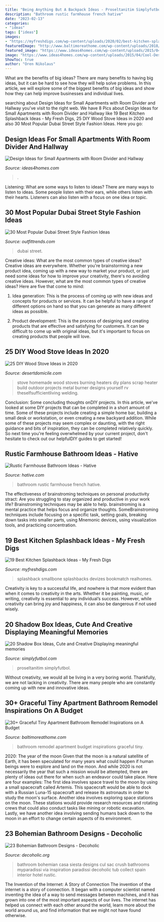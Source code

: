 ```yaml
---
title: "Being Anything But A Backpack Ideas - Proseltanitim Simplyfutbol"
description: "Bathroom rustic farmhouse french hative"
date: "2023-02-13"
categories:
- "ideas"
tags: ["ideas"]
images:
- "https://myfreshdigs.com/wp-content/uploads/2020/02/best-kitchen-splashback-ideas-8-683x1024.jpg"
featuredImage: "http://www.baltimoreathome.com/wp-content/uploads/2018/01/Graceful-Tiny-Apartment-Bathroom-Remodel-Inspirations-on-A-Budget-12.jpg"
featured_image: "https://www.ideas4homes.com/wp-content/uploads/2015/04/Cool-Design-Ideas-for-Small-Apartments.jpg"
image: "https://www.ideas4homes.com/wp-content/uploads/2015/04/Cool-Design-Ideas-for-Small-Apartments.jpg"
ShowToc: true
author: "Oren Nikolaus"
---
```



What are the benefits of big ideas?
There are many benefits to having big ideas, but it can be hard to see how they will help solve problems. In this article, we will explore some of the biggest benefits of big ideas and show how they can help improve businesses and individual lives.

	

		
searching about Design Ideas for Small Apartments with Room Divider and Hallway you've visit to the right web. We have 8 Pics about Design Ideas for Small Apartments with Room Divider and Hallway like 19 Best Kitchen Splashback Ideas - My Fresh Digs, 25 DIY Wood Stove Ideas in 2020 and also 30 Most Popular Dubai Street Style Fashion Ideas. Here you go:
		
    
## Design Ideas For Small Apartments With Room Divider And Hallway

<img loading=lazy src="https://www.ideas4homes.com/wp-content/uploads/2015/04/Cool-Design-Ideas-for-Small-Apartments.jpg" onerror="this.onerror=null;this.src='https://tse4.mm.bing.net/th?id=OIP.lNfuDThhOTy-9Lh8YE4SogHaE8&amp;pid=15.1';" alt="Design Ideas for Small Apartments with Room Divider and Hallway">

_Source: ideas4homes.com_

>. 

	

Listening: What are some ways to listen to ideas?
There are many ways to listen to ideas. Some people listen with their ears, while others listen with their hearts. Listeners can also listen with a focus on one idea or topic.

    
## 30 Most Popular Dubai Street Style Fashion Ideas

<img loading=lazy src="https://www.outfittrends.com/wp-content/uploads/2014/09/Dubai-street-style-fashion-ideas.jpg" onerror="this.onerror=null;this.src='https://tse1.mm.bing.net/th?id=OIP.Qbz6TPr-0B9ebPuKXJWwswHaLG&amp;pid=15.1';" alt="30 Most Popular Dubai Street Style Fashion Ideas">

_Source: outfittrends.com_

>dubai street. 

	

Creative ideas: What are the most common types of creative ideas?
Creative ideas are everywhere. Whether you're brainstorming a new product idea, coming up with a new way to market your product, or just need some ideas for how to improve your creativity, there's no avoiding creative ideas. However, what are the most common types of creative ideas? Here are five that come to mind: 
1. Idea generation: This is the process of coming up with new ideas and concepts for products or services. It can be helpful to have a range of different options on hand so that you can generate as many different ideas as possible.

2. Product development: This is the process of designing and creating products that are effective and satisfying for customers. It can be difficult to come up with original ideas, but it's important to focus on creating products that people will love.


    
## 25 DIY Wood Stove Ideas In 2020

<img loading=lazy src="https://www.desertdomicile.com/wp-content/uploads/2020/01/1-Metal-Scrap-Stove.jpg" onerror="this.onerror=null;this.src='https://tse1.mm.bing.net/th?id=OIP.CanjLMiN-kxSk0Y64z1cMAHaJ4&amp;pid=15.1';" alt="25 DIY Wood Stove Ideas in 2020">

_Source: desertdomicile.com_

>stove homemade wood stoves burning heaters diy plans scrap heater build outdoor projects metal burner designs yourself rv theselfsufficientliving welding. 

	

Conclusion: Some concluding thoughts onDIY projects.
In this article, we've looked at some DIY projects that can be completed in a short amount of time. Some of these projects include creating a simple home bar, building a small desk or workstation, or even creating a new backyard addition. While some of these projects may seem complex or daunting, with the right guidance and bits of inspiration, they can be completed relatively quickly. So next time you're feeling overwhelmed by your current project, don't hesitate to check out our helpfulDIY guides to get started!

    
## Rustic Farmhouse Bathroom Ideas - Hative

<img loading=lazy src="https://hative.com/wp-content/uploads/2016/05/rustic-bathroom/37-rustic-bathroom-ideas.jpg" onerror="this.onerror=null;this.src='https://tse4.mm.bing.net/th?id=OIP.wyyEAeLOY9irte842HjkbQHaLH&amp;pid=15.1';" alt="Rustic Farmhouse Bathroom Ideas - Hative">

_Source: hative.com_

>bathroom rustic farmhouse french hative. 

	

The effectiveness of brainstroming techniques on personal productivity
stract:
Are you struggling to stay organized and productive in your work life? Brainstroming techniques may be able to help. brainstroming is a mental practice that helps focus and organize thoughts. SomeBrainstroming techniques include focusing on a specific task, setting goals, breaking down tasks into smaller parts, using Mnemonic devices, using visualization tools, and practicing concentration.

    
## 19 Best Kitchen Splashback Ideas - My Fresh Digs

<img loading=lazy src="https://myfreshdigs.com/wp-content/uploads/2020/02/best-kitchen-splashback-ideas-8-683x1024.jpg" onerror="this.onerror=null;this.src='https://tse4.mm.bing.net/th?id=OIP.kMI3cpxwVweYDX567Pnd1QHaLG&amp;pid=15.1';" alt="19 Best Kitchen Splashback Ideas - My Fresh Digs">

_Source: myfreshdigs.com_

>splashback smallbone splashbacks devizes bookmatch realhomes. 

	

Creativity is key to a successful life, and nowhere is that more evident than when it comes to creativity in the arts. Whether it be painting, music, or writing, creativity is essential to any individual’s success. However, while creativity can bring joy and happiness, it can also be dangerous if not used wisely.

    
## 20 Shadow Box Ideas, Cute And Creative Displaying Meaningful Memories

<img loading=lazy src="http://simplyfutbol.com/wp-content/uploads/2017/11/shadow-box-ideas-for-girlfriend.jpg" onerror="this.onerror=null;this.src='https://tse2.mm.bing.net/th?id=OIP.Jw6sNxqJBQm2w6qHaEGIpQHaJD&amp;pid=15.1';" alt="20 Shadow Box Ideas, Cute and Creative Displaying meaningful memories">

_Source: simplyfutbol.com_

>proseltanitim simplyfutbol. 

	

Without creativity, we would all be living in a very boring world. Thankfully, we are not lacking in creativity. There are many people who are constantly coming up with new and innovative ideas.

    
## 30+ Graceful Tiny Apartment Bathroom Remodel Inspirations On A Budget

<img loading=lazy src="http://www.baltimoreathome.com/wp-content/uploads/2018/01/Graceful-Tiny-Apartment-Bathroom-Remodel-Inspirations-on-A-Budget-12.jpg" onerror="this.onerror=null;this.src='https://tse3.mm.bing.net/th?id=OIP.J8tmc_k6qvf4Vk28DD08nQHaK-&amp;pid=15.1';" alt="30+ Graceful Tiny Apartment Bathroom Remodel Inspirations on A Budget">

_Source: baltimoreathome.com_

>bathroom remodel apartment budget inspirations graceful tiny. 

	

2020: The year of the moon
Given that the moon is a natural satellite of Earth, it has been speculated for many years what could happen if human beings were to explore and land on the moon. And while 2020 is not necessarily the year that such a mission would be attempted, there are plenty of ideas out there for when such an endeavor could take place. Here are four examples: 
The first idea involves space travel to the moon by using a small spacecraft called Artemis. This spacecraft would be able to dock with a Russian Luna-15 spacecraft and release its astronauts in order to study the moon's surface. 
Another idea involves exploring space stations on the moon. These stations would provide research resources and rotating crews that could also conduct tasks like mining or robotic excavation. 
Lastly, we have another idea involving sending humans back down to the moon in an effort to change certain aspects of its environment.

    
## 23 Bohemian Bathroom Designs - Decoholic

<img loading=lazy src="http://decoholic.org/wp-content/uploads/2014/11/bohemian-bathroom-design-12.jpg" onerror="this.onerror=null;this.src='https://tse1.mm.bing.net/th?id=OIP.VWfLFAnXwymMqHqqIErZ-AHaLH&amp;pid=15.1';" alt="23 Bohemian Bathroom Designs - Decoholic">

_Source: decoholic.org_

>bathroom bohemian casa siesta designs cul sac crush bathrooms myparadissi via inspiration paradissi decoholic tub collect spain interior hotel rustic. 

	

The Invention of the Internet: A Story of Connection
The invention of the internet is a story of connection. It began with a computer scientist named inventing the idea of a way to send messages between machines, and it has grown into one of the most important aspects of our lives. The internet has helped us connect with each other around the world, learn more about the world around us, and find information that we might not have found otherwise.

